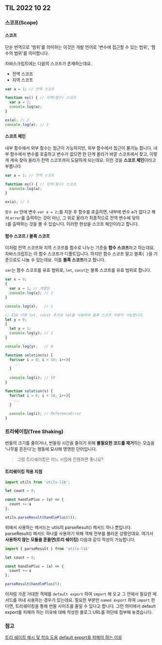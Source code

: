 ## TIL 2022 10 22

### 스코프(Scope)

#### 스코프

단순 번역으로 '범위'를 의미하는 이것은 개발 언어로 '변수에 접근할 수 있는 범위', '함수의 범위'를 의미합니다. 

자바스크립트에는 다음의 스코프가 존재하는데요.
- 전역 스코프
- 지역 스코프

```js
var a = 1; // 전역 스코프

function ex() { // 지역(함수) 스코프
  var a = 2;
  console.log(a);
}

ex(a); // 2
console.log(a); // 1
```

#### 스코프 체인

내부 함수에서 외부 함수는 접근이 가능하지만, 외부 함수에서 접근이 불가능 합니다. 내부 함수에서 변수를 호출하고 변수가 없으면 한 단계 올라가 바깥 스코프에서 찾고, 이렇게 계속 찾아 올라가 전역 스코프까지 도달하게 되는데요. 이런 것을 **스코프 체인**이라고 부릅니다


```js
var a = 1; // 전역 스코프

function ex() { // 지역(함수) 스코프
  console.log(a);
}

ex(a); // 1
```

<code>함수 ex</code> 안에 변수 <code>var a = 2;</code>를 지운 후 함수를 호출하면, 내부에 변수 a가 없다고 해서 <code>error</code>를 출력하는 것이 아닌, 그 위로 올라가 최종적으로 전역 변수에 닿아 <code> 1</code>를 출력하는 것을 볼 수 있습니다. 이러한 현상을 스코프 체인이라고 합니다.

#### 함수 스코프 / 블록 스코프

이처럼 전역 스코프와 지역 스코프를 함수로 나누는 기준을 **함수 스코프**라고 하는데요. 자바스크립트는 이 함수 스코프가 디폴트입니다. 하지만 함수 스코프 말고 블록<code>{ }</code>을 기준으로도 나눌 수 있는데요. 이를 **블록 스코프**라고 합니다.

<code>var</code>는 함수 스코프를 유효 범위로, <code>let</code>, <code>const</code>는 블록 스코프를 유효 범위로 합니다.

```js
var x = 0;
{
  var x = 1; // 재할당
  console.log(x); // 1
}

console.log(x);   // 1

// ES6 이후 let, const 추가로 let을 사용하여 블록 스코프 사용이 가능합니다.
let y = 0;
{
  let y = 1;
  console.log(y); // 1
}

console.log(y);   // 0
```

```js
function solution(s) {
  for(var i = 0; i < 10; i++){
    ...
  }
  
  console.log(i); // 10
}
```

```js
function solution(s) {
  for(let i = 0; i < 10; i++){
    ...
  }
  
  console.log(i); // ReferenceError
}
```


### 트리쉐이킹(Tree Shaking)

번들의 크기를 줄이거나, 번들링 시간을 줄이기 위해 **불필요한 코드를 제거**하는 모습을 '나무를 흔든다'는 행동에 묘사해 명명한 단어입니다.

> 그럼 트리쉐이킹은 어느 시점에 진행하면 좋나요?

#### 트리쉐이킹 적용 지점

```js
import utils from 'utils-lib';

let count = 0;

const handlePlus = (a) => {
  count += a	
};

utils.parseResult(handlePlus(5));
```

위에서 사용하는 메서드는 utils의 parseResult() 메서드 하나 뿐입니다. parseResult() 메서드 하나를 사용하기 위해 객체 전부를 불러온 상황인데요. 여기서 **사용하지 않는 모듈을 흔들면(트리 쉐이킹)** 다음과 같이 작성이 가능합니다.

```js
import { parseResult } from 'utils-lib'

let count = 0;

const handlePlus = (a) => {
  count += a
};

parseResult(handlePlus(5);
```

이처럼 가끔 거대한 객체를 <code>default export</code> 하여 <code>import</code> 해 오고 그 안에서 필요한 메서드를 꺼내 사용하는 경우가 있는데요. 필요한 부분만 <code>named export</code> 하여 <code>import</code> 한다면, 트리쉐이킹을 통해 번들 사이즈를 줄일 수 있다고 합니다. 그런 의미에서 default export를 피해야 하는 이유에 대해 작성한 블로그 URL를 하단에 첨부해 놓겠습니다. 

### 참고

[트리 쉐이킹 예시 및 학습 도움](https://sihus.tistory.com/46)
[default export를 피해야 하는 이유](https://iborymagic.tistory.com/113)
